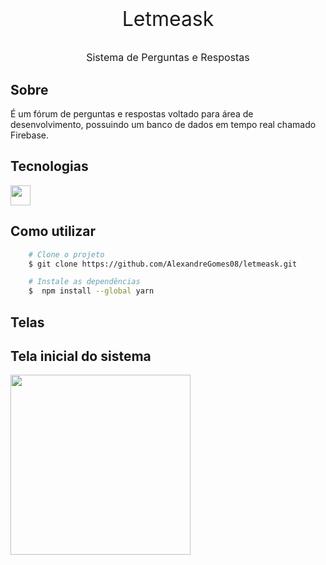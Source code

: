 <h1 align="center">   
    <p style="font-size:2rem; margin-top:1rem; font-weight:normal;">Letmeask</p>
    <p style="font-size:1rem; margin-top:1rem; font-weight:normal;">Sistema de Perguntas e Respostas</p>
</h1>

## Sobre

É um fórum de perguntas e respostas voltado para área de desenvolvimento, possuindo um banco de dados em tempo real chamado Firebase.

## Tecnologias

<div style="display:flex; flex-direction: row;">
    <img src="" style="height:2rem;" />
</div>

## Como utilizar

```bash
    # Clone o projeto
    $ git clone https://github.com/AlexandreGomes08/letmeask.git
```

```bash
    # Instale as dependências
    $  npm install --global yarn
```

## Telas
## Tela inicial do sistema 
<img src="./frontend_ClickSalas/src/assets/images/tela1.png" style="height:18rem;" /> 
